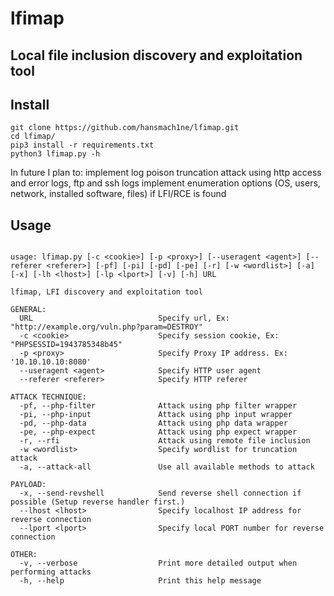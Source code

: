 # lfimap
## Local file inclusion discovery and exploitation tool


## Install

```
git clone https://github.com/hansmach1ne/lfimap.git
cd lfimap/
pip3 install -r requirements.txt
python3 lfimap.py -h

```

In future I plan to: implement log poison truncation attack using http access and error logs, ftp and ssh logs
	             implement enumeration options (OS, users, network, installed software, files) if LFI/RCE is found


## Usage

```

usage: lfimap.py [-c <cookie>] [-p <proxy>] [--useragent <agent>] [--referer <referer>] [-pf] [-pi] [-pd] [-pe] [-r] [-w <wordlist>] [-a] [-x] [-lh <lhost>] [-lp <lport>] [-v] [-h] URL

lfimap, LFI discovery and exploitation tool

GENERAL:
  URL                            Specify url, Ex: "http://example.org/vuln.php?param=DESTROY" 
  -c <cookie>                    Specify session cookie, Ex: "PHPSESSID=1943785348b45"
  -p <proxy>                     Specify Proxy IP address. Ex: '10.10.10.10:8080'
  --useragent <agent>            Specify HTTP user agent
  --referer <referer>            Specify HTTP referer

ATTACK TECHNIQUE:
  -pf, --php-filter              Attack using php filter wrapper
  -pi, --php-input               Attack using php input wrapper
  -pd, --php-data                Attack using php data wrapper
  -pe, --php-expect              Attack using php expect wrapper
  -r, --rfi                      Attack using remote file inclusion
  -w <wordlist>                  Specify wordlist for truncation attack
  -a, --attack-all               Use all available methods to attack

PAYLOAD:
  -x, --send-revshell            Send reverse shell connection if possible (Setup reverse handler first.)
  --lhost <lhost>                Specify localhost IP address for reverse connection
  --lport <lport>                Specify local PORT number for reverse connection

OTHER:
  -v, --verbose                  Print more detailed output when performing attacks
  -h, --help                     Print this help message


```
